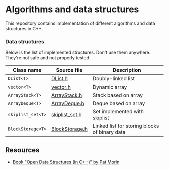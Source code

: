 
# Algorithms and data structures

This repository contains implementation of different algorithms and data structures in C++.

### Data structures

Below is the list of implemented structures. Don't use them anywhere. They're not safe and not properly tested.

| Class name | Source file  | Description |
| --- | --- | --- |
| `DList<T>` | [DList.h](src/DList.h) | Doubly-linked list |
| `vector<T>` | [vector.h](src/vector.h) | Dynamic array |
| `ArrayStack<T>` | [ArrayStack.h](src/ArrayStack.h) | Stack based on array |
| `ArrayDeque<T>` | [ArrayDeque.h](src/ArrayDeque.h) | Deque based on array |
| `skiplist_set<T>` | [skiplist_set.h](src/skiplist_set.h) | Set implemented with skiplist |
| `BlockStorage<T>` | [BlockStorage.h](src/BlockStorage.h) | Linked list for storing blocks of binary data |

## Resources

 * [Book "Open Data Structures (in C++)" by Pat Morin](https://opendatastructures.org/ods-cpp.pdf)
